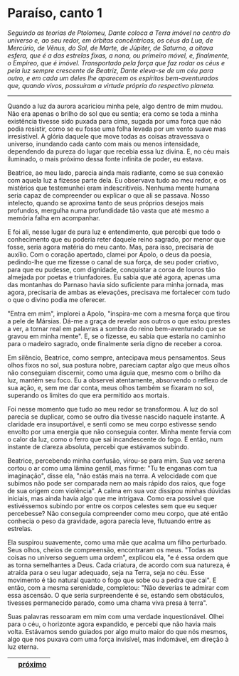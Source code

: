 # Paraíso, canto 1

_Seguindo as teorias de Ptolomeu, Dante coloca a Terra imóvel no centro do universo e, ao seu redor, em órbitas concêntricas, os céus da Lua, de Mercúrio, de Vênus, do Sol, de Marte, de Júpiter, de Saturno, a oitava esfera, que é a das estrelas fixas, a nona, ou primeiro móvel, e, finalmente, o Empíreo, que é imóvel. Transportado pela força que faz rodar os céus e pela luz sempre crescente de Beatriz, Dante eleva-se de um céu para outro, e em cada um deles lhe aparecem os espíritos bem-aventurados que, quando vivos, possuíram a virtude própria do respectivo planeta._

---

Quando a luz da aurora acariciou minha pele, algo dentro de mim mudou. Não era apenas o brilho do sol que eu sentia; era como se toda a minha existência tivesse sido puxada para cima, sugada por uma força que não podia resistir, como se eu fosse uma folha levada por um vento suave mas irresistível. A glória daquele que move todas as coisas atravessava o universo, inundando cada canto com mais ou menos intensidade, dependendo da pureza do lugar que recebia essa luz divina. E, no céu mais iluminado, o mais próximo dessa fonte infinita de poder, eu estava.

Beatrice, ao meu lado, parecia ainda mais radiante, como se sua conexão com aquela luz a fizesse parte dela. Eu observava tudo ao meu redor, e os mistérios que testemunhei eram indescritíveis. Nenhuma mente humana seria capaz de compreender ou explicar o que ali se passava. Nosso intelecto, quando se aproxima tanto de seus próprios desejos mais profundos, mergulha numa profundidade tão vasta que até mesmo a memória falha em acompanhar.

E foi ali, nesse lugar de pura luz e entendimento, que percebi que todo o conhecimento que eu poderia reter daquele reino sagrado, por menor que fosse, seria agora matéria do meu canto. Mas, para isso, precisaria de auxílio. Com o coração apertado, clamei por Apolo, o deus da poesia, pedindo-lhe que me fizesse o canal de sua força, de seu poder criativo, para que eu pudesse, com dignidade, conquistar a coroa de louros tão almejada por poetas e triunfadores. Eu sabia que até agora, apenas uma das montanhas do Parnaso havia sido suficiente para minha jornada, mas agora, precisaria de ambas as elevações, precisava me fortalecer com tudo o que o divino podia me oferecer.

"Entra em mim", implorei a Apolo, "inspira-me com a mesma força que tirou a pele de Mársias. Dá-me a graça de revelar aos outros o que estou prestes a ver, a tornar real em palavras a sombra do reino bem-aventurado que se gravou em minha mente". E, se o fizesse, eu sabia que estaria no caminho para o madeiro sagrado, onde finalmente seria digno de receber a coroa.

Em silêncio, Beatrice, como sempre, antecipava meus pensamentos. Seus olhos fixos no sol, sua postura nobre, pareciam captar algo que meus olhos não conseguiam discernir, como uma águia que, mesmo com o brilho da luz, mantém seu foco. Eu a observei atentamente, absorvendo o reflexo de sua ação, e, sem me dar conta, meus olhos também se fixaram no sol, superando os limites do que era permitido aos mortais.

Foi nesse momento que tudo ao meu redor se transformou. A luz do sol parecia se duplicar, como se outro dia tivesse nascido naquele instante. A claridade era insuportável, e senti como se meu corpo estivesse sendo envolto por uma energia que não conseguia conter. Minha mente fervia com o calor da luz, como o ferro que sai incandescente do fogo. E então, num instante de clareza absoluta, percebi que estávamos subindo.

Beatrice, percebendo minha confusão, virou-se para mim. Sua voz serena cortou o ar como uma lâmina gentil, mas firme: "Tu te enganas com tua imaginação", disse ela, "não estás mais na terra. A velocidade com que subimos não pode ser comparada nem ao mais rápido dos raios, que foge de sua origem com violência". A calma em sua voz dissipou minhas dúvidas iniciais, mas ainda havia algo que me intrigava. Como era possível que estivéssemos subindo por entre os corpos celestes sem que eu sequer percebesse? Não conseguia compreender como meu corpo, que até então conhecia o peso da gravidade, agora parecia leve, flutuando entre as estrelas.

Ela suspirou suavemente, como uma mãe que acalma um filho perturbado. Seus olhos, cheios de compreensão, encontraram os meus. "Todas as coisas no universo seguem uma ordem", explicou ela, "e é essa ordem que as torna semelhantes a Deus. Cada criatura, de acordo com sua natureza, é atraída para o seu lugar adequado, seja na Terra, seja no céu. Esse movimento é tão natural quanto o fogo que sobe ou a pedra que cai". E então, com a mesma serenidade, completou: "Não deverias te admirar com essa ascensão. O que seria surpreendente é se, estando sem obstáculos, tivesses permanecido parado, como uma chama viva presa à terra".

Suas palavras ressoaram em mim com uma verdade inquestionável. Olhei para o céu, o horizonte agora expandido, e percebi que não havia mais volta. Estávamos sendo guiados por algo muito maior do que nós mesmos, algo que nos puxava com uma força invisível, mas indomável, em direção à luz eterna.

|     | [próximo](/c_paraiso/2/) |
| --- | --------------------------------- |